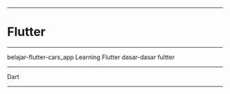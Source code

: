*******************
# Flutter
*******************
belajar-flutter-cars_app
Learning Flutter
dasar-dasar fultter

******************
Dart
******************

